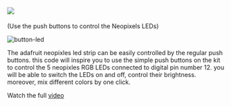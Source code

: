 # ![](https://place-hold.it/190x25/FFFFFF/0611FA&text=BUTTON-LED&bold&fontsize=22)
(Use the push buttons to control the Neopixels LEDs)


![button-led](https://user-images.githubusercontent.com/37689522/53423579-e7269100-39e1-11e9-9830-03ad31a16562.gif)

The adafruit neopixles led strip can be easily controlled by the regular push buttons. 
this code will inspire you to use the simple push buttons on the kit to control the 5 neopixles RGB LEDs connected to digital pin number 12. 
you will be able to switch the LEDs on and off, control their brightness. moreover, mix different colors by one click.

Watch the full [video](https://www.youtube.com/watch?v=sywhgUMC5Ak)
